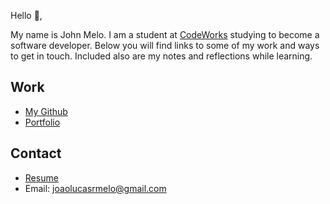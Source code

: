 Hello 👋, 

My name is John Melo. I am a student at [CodeWorks](https://boisecodeworks.com) studying to become a software developer. Below you will find links to some of my work and ways to get in touch. Included also are my notes and reflections while learning. 

## Work

  + [My Github](https://github.com/JoaoLucasMelo)
  + [Portfolio](https://JoaoLucasMelo.github.io/)

## Contact

  + [Resume](https://JoaoLucasMelo.github.io/resume)
  + Email: joaolucasrmelo@gmail.com
  
